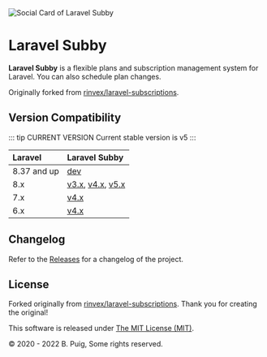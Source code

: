 <img src="https://repository-images.githubusercontent.com/312531331/83fd5e80-9ec8-11eb-9b6a-210d761a536e" alt="Social Card of Laravel Subby">

# Laravel Subby

**Laravel Subby** is a flexible plans and subscription management system for Laravel. You can also schedule plan
changes.

Originally forked from [rinvex/laravel-subscriptions](https://github.com/rinvex/laravel-subscriptions).

## Version Compatibility

::: tip CURRENT VERSION Current stable version is v5
:::

| Laravel     | Laravel Subby                                  |
|:------------|:-----------------------------------------------|
| 8.37 and up | [dev](/dev/)                                   |
| 8.x         | [v3.x](/v3.x/), [v4.x](/v4.x/), [v5.x](/v5.x/) |
| 7.x         | [v4.x](/v4.x/)                                 |
| 6.x         | [v4.x](/v4.x/)                                 |

## Changelog

Refer to the [Releases](https://github.com/bpuig/laravel-subby/releases) for a changelog of the project.

## License

Forked originally from [rinvex/laravel-subscriptions](https://github.com/rinvex/laravel-subscriptions). Thank you for
creating the original!

This software is released under [The MIT License (MIT)](LICENSE).

&copy; 2020 - 2022 B. Puig, Some rights reserved.



